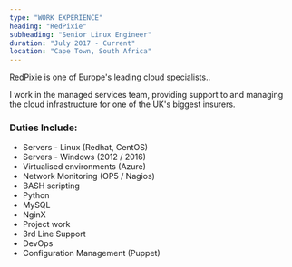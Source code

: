 ```yaml
---
type: "WORK EXPERIENCE"
heading: "RedPixie"
subheading: "Senior Linux Engineer"
duration: "July 2017 - Current"
location: "Cape Town, South Africa"
---
```


<a href="http://www.redpixie.com" target="_blank">RedPixie</a> is one of Europe's leading cloud specialists..

I work in the managed services team, providing support to and managing the cloud infrastructure for one of the UK's biggest insurers.

### Duties Include:

* Servers - Linux (Redhat, CentOS)
* Servers - Windows (2012 / 2016)
* Virtualised environments (Azure)
* Network Monitoring (OP5 / Nagios)
* BASH scripting
* Python
* MySQL
* NginX
* Project work
* 3rd Line Support
* DevOps
* Configuration Management (Puppet)

